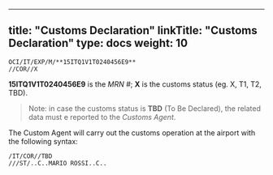 
---
title: "Customs Declaration"
linkTitle: "Customs Declaration"
type: docs
weight: 10
---

```
OCI/IT/EXP/M/**15ITQ1V1T0240456E9**
//COR//X
```
**15ITQ1V1T0240456E9** is the _MRN #_; **X** is the customs status (eg. X, T1, T2, TBD).

> Note: in case the customs status is **TBD** (To Be Declared), the related data must e reported to the _Customs Agent_.

The Custom Agent will carry out the customs operation at the airport with the following syntax:

```
/IT/COR//TBD
///ST/..C..MARIO ROSSI..C..
```
